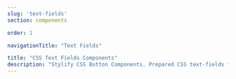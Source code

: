 ```yaml
---
slug: 'text-fields'
section: components

order: 1

navigationTitle: "Text Fields"

title: "CSS Text Fields Components"
description: "Stylify CSS Button Components. Prepared CSS text-fields for your next web project. Copy&Paste, without CSS framework."
---
```


<interactive-preview class="margin-bottom:48px"
min-height="320"
title="Text fields"
html-snippet="components/text-fields"></interactive-preview>
